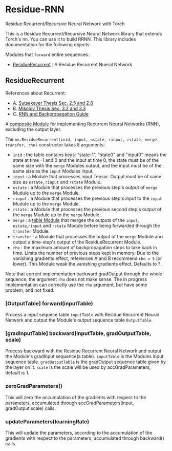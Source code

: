 # Residue-RNN
Residue Recurrent/Recursive Neural Network with Torch

This is a Residue Recurrent/Recursive Neural Network library that extends Torch's nn. 
You can use it to build RRNN.
This library includes documentation for the following objects:

Modules that `forward` entire sequences :

 * [ResidueRecurrent](#rrnn.ResidueRecurrent) : A Residue Recurrent Nueral Network

<a name='rrnn.ResidueRecurrent'></a>
## ResidueRecurrent ##
References about Recurrent:
 * A. [Sutsekever Thesis Sec. 2.5 and 2.8](http://www.cs.utoronto.ca/~ilya/pubs/ilya_sutskever_phd_thesis.pdf)
 * B. [Mikolov Thesis Sec. 3.2 and 3.3](http://www.fit.vutbr.cz/~imikolov/rnnlm/thesis.pdf)
 * C. [RNN and Backpropagation Guide](http://citeseerx.ist.psu.edu/viewdoc/download?doi=10.1.1.3.9311&rep=rep1&type=pdf)

A [composite Module](https://github.com/torch/nn/blob/master/doc/containers.md#containers) for implementing Recurrent Neural Networks (RNN), excluding the output layer.

The `nn.ResidueRecurrent(inid, input, nstate, rinput, rstate, merge, transfer, rho)` constructor takes 8 arguments:
* `inid` : the table contains keys: "state-1", "state0" and "input0" means the state at time -1 and 0 and the input at time 0, the state must be of the same size with the `merge` Modules output, and the input must be of the same size as the `input` Modules input.
 * `input` : a Module that processes input Tensor. Output must be of same size as `nstate`, `rinput` and `rstate` Module.
 * `nstate` : a Module that processes the previous step's output of `merge` Mudule up to the `merge` Module.
 * `rinput` : a Module that processes the previous step's input to the `input` Mudule up to the `merge` Module.
 * `rstate` : a Module that processes the previous second step's output of the `merge` Mudule up to the `merge` Module.
 * `merge` : a [table Module](https://github.com/torch/nn/blob/master/doc/table.md#table-layers) that merges the outputs of the `input`, `nstate`,`rinput` and `rstate` Module before being forwarded through the `transfer` Module.
 * `transfer` : a Module that processes the output of the `merge` Module and output a time-step's output of the ResidueRecurrent Module.
 * `rho` : the maximum amount of backpropagation steps to take back in time. Limits the number of previous steps kept in memory. Due to the vanishing gradients effect, references A and B recommend `rho = 5` (or lower). This Module weak the vanishing gradients effect, Defaults to ?.

Note that current implementation backward gradOutput through the whole sequence, the argument `rho` does not make sense. The in progress implementation can correctly use the `rho` argument, but have some problem, and not fixed.

### [OutputTable] forward(inputTable) ###
Process a input sequece table `inputTable` with Residue Recurrent Neural Network and output the Module's output sequence table `OutputTable`.

### [gradInputTable] backward(inputTable, gradOutputTable, scale) ###
Process backward with the Residue Recurrent Neural Network and output the Module's gradInput sequence(a table). `inputTable` is the Modules input sequence table. `gradOutputTable` is the gradOutput sequence table given by the layer on it. `scale` is the scale will be used by accGradParameters, default is 1.

### zeroGradParameters() ###
This will zero the accumulation of the gradients with respect to the parameters, accumulated through accGradParameters(input, gradOutput,scale) calls.

### updateParameters(learningRate) ###
This will update the parameters, according to the accumulation of the gradients with respect to the parameters, accumulated through backward() calls.
